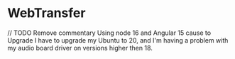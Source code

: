 # WebTransfer

// TODO Remove commentary
Using node 16 and Angular 15 cause to Upgrade I have to upgrade my Ubuntu to 20, and I'm having a problem with my audio board driver on versions higher then 18.
